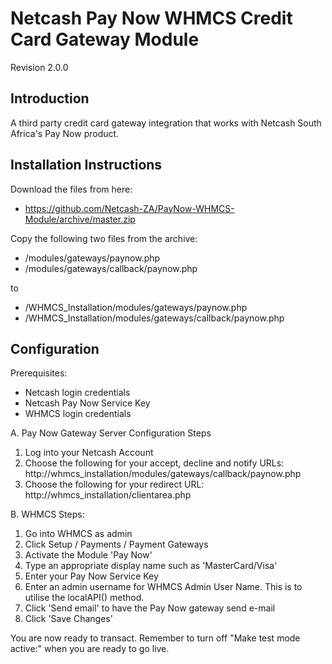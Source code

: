 Netcash Pay Now WHMCS Credit Card Gateway Module
=============================================

Revision 2.0.0

Introduction
------------

A third party credit card gateway integration that works with Netcash South Africa's Pay Now product.

Installation Instructions
-------------------------

Download the files from here:
* https://github.com/Netcash-ZA/PayNow-WHMCS-Module/archive/master.zip

Copy the following two files from the archive:

* /modules/gateways/paynow.php
* /modules/gateways/callback/paynow.php

to

* /WHMCS_Installation/modules/gateways/paynow.php
* /WHMCS_Installation/modules/gateways/callback/paynow.php

Configuration
-------------

Prerequisites:

* Netcash login credentials
* Netcash Pay Now Service Key
* WHMCS login credentials

A. Pay Now Gateway Server Configuration Steps

1. Log into your Netcash Account
2. Choose the following for your accept, decline and notify URLs:
   http://whmcs_installation/modules/gateways/callback/paynow.php
3. Choose the following for your redirect URL:
	http://whmcs_installation/clientarea.php

B. WHMCS Steps:

1. Go into WHMCS as admin
2. Click Setup / Payments / Payment Gateways
3. Activate the Module 'Pay Now'
4. Type an appropriate display name such as 'MasterCard/Visa'
5. Enter your Pay Now Service Key
6. Enter an admin username for WHMCS Admin User Name. This is to utilise the localAPI() method.
7. Click 'Send email' to have the Pay Now gateway send e-mail
8. Click 'Save Changes'

You are now ready to transact. Remember to turn off "Make test mode active:" when you are ready to go live.
